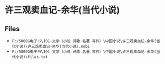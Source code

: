 # 许三观卖血记-余华(当代小说)

## Files

- `F:/5000G电子书\I01-文学（小说 诗歌 名著 写作）\中国小说\许三观卖血记-余华(当代小说)\许三观卖血记-余华(当代小说).mobi`
- `F:/5000G电子书\I01-文学（小说 诗歌 名著 写作）\中国小说\许三观卖血记-余华(当代小说)\files.txt`
